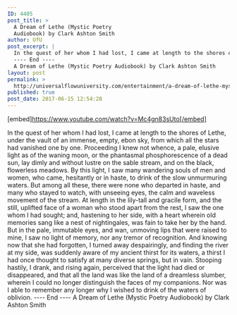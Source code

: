 ```yaml
---
ID: 4405
post_title: >
  A Dream of Lethe (Mystic Poetry
  Audiobook) by Clark Ashton Smith
author: UfU
post_excerpt: |
  In the quest of her whom I had lost, I came at length to the shores of Lethe, under the vault of an immense, empty, ebon sky, from which all the stars had vanished one by one. Proceeding I knew not whence, a pale, elusive light as of the waning moon, or the phantasmal phosphorescence of a dead sun, lay dimly and without lustre on the sable stream, and on the black, flowerless meadows. By this light, I saw many wandering souls of men and women, who came, hesitantly or in haste, to drink of the slow unmurmuring waters. But among all these, there were none who departed in haste, and many who stayed to watch, with unseeing eyes, the calm and waveless movement of the stream. At length in the lily-tall and gracile form, and the still, uplifted face of a woman who stood apart from the rest, I saw the one whom I had sought; and, hastening to her side, with a heart wherein old memories sang like a nest of nightingales, was fain to take her by the hand. But in the pale, immutable eyes, and wan, unmoving lips that were raised to mine, I saw no light of memory, nor any tremor of recognition. And knowing now that she had forgotten, I turned away despairingly, and finding the river at my side, was suddenly aware of my ancient thirst for its waters, a thirst I had once thought to satisfy at many diverse springs, but in vain. Stooping hastily, I drank, and rising again, perceived that the light had died or disappeared, and that all the land was like the land of a dreamless slumber, wherein I could no longer distinguish the faces of my companions. Nor was I able to remember any longer why I wished to drink of the waters of oblivion.
  ---- End ----
  A Dream of Lethe (Mystic Poetry Audiobook) by Clark Ashton Smith
layout: post
permalink: >
  http://universalflowuniversity.com/entertainment/a-dream-of-lethe-mystic-poetry-audiobook-by-clark-ashton-smith/
published: true
post_date: 2017-06-15 12:54:28
---
```

[embed]https://www.youtube.com/watch?v=Mc4gn83sUto[/embed]<br>
<p>In the quest of her whom I had lost, I came at length to the shores of Lethe, under the vault of an immense, empty, ebon sky, from which all the stars had vanished one by one. Proceeding I knew not whence, a pale, elusive light as of the waning moon, or the phantasmal phosphorescence of a dead sun, lay dimly and without lustre on the sable stream, and on the black, flowerless meadows. By this light, I saw many wandering souls of men and women, who came, hesitantly or in haste, to drink of the slow unmurmuring waters. But among all these, there were none who departed in haste, and many who stayed to watch, with unseeing eyes, the calm and waveless movement of the stream. At length in the lily-tall and gracile form, and the still, uplifted face of a woman who stood apart from the rest, I saw the one whom I had sought; and, hastening to her side, with a heart wherein old memories sang like a nest of nightingales, was fain to take her by the hand. But in the pale, immutable eyes, and wan, unmoving lips that were raised to mine, I saw no light of memory, nor any tremor of recognition. And knowing now that she had forgotten, I turned away despairingly, and finding the river at my side, was suddenly aware of my ancient thirst for its waters, a thirst I had once thought to satisfy at many diverse springs, but in vain. Stooping hastily, I drank, and rising again, perceived that the light had died or disappeared, and that all the land was like the land of a dreamless slumber, wherein I could no longer distinguish the faces of my companions. Nor was I able to remember any longer why I wished to drink of the waters of oblivion.
---- End ----
A Dream of Lethe (Mystic Poetry Audiobook) by Clark Ashton Smith</p>